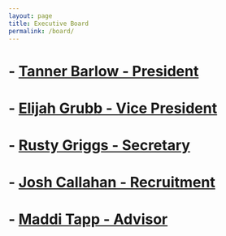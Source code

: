 ```yaml
---
layout: page
title: Executive Board
permalink: /board/
---
```

# - [Tanner Barlow - President](../Tanner)
# - [Elijah Grubb - Vice President](../Elijah)
# - [Rusty Griggs - Secretary](../Rusty)
# - [Josh Callahan - Recruitment](../Josh)

# - [Maddi Tapp - Advisor](../Maddi)
